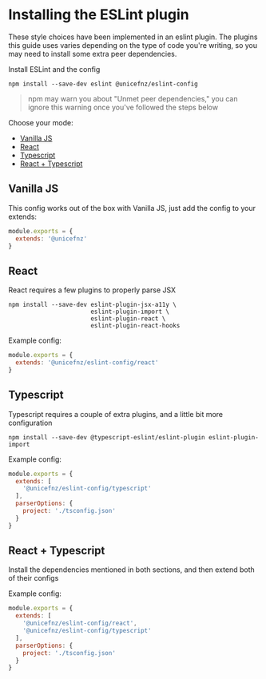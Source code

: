 # Installing the ESLint plugin
These style choices have been implemented in an eslint plugin.
The plugins this guide uses varies depending on the type of code you're writing,
so you may need to install some extra peer dependencies.

Install ESLint and the config
```
npm install --save-dev eslint @unicefnz/eslint-config
```

> npm may warn you about "Unmet peer dependencies," you can ignore this warning once
> you've followed the steps below

Choose your mode:
- [Vanilla JS](#vanilla-js)
- [React](#react)
- [Typescript](#typescript)
- [React + Typescript](#react--typescript)

## Vanilla JS
This config works out of the box with Vanilla JS, just add the config to your extends:
```js
module.exports = {
  extends: '@unicefnz'
}
```

## React
React requires a few plugins to properly parse JSX
```
npm install --save-dev eslint-plugin-jsx-a11y \
                       eslint-plugin-import \
                       eslint-plugin-react \
                       eslint-plugin-react-hooks
```

Example config:
```js
module.exports = {
  extends: '@unicefnz/eslint-config/react'
}
```

## Typescript
Typescript requires a couple of extra plugins, and a little bit more configuration
```
npm install --save-dev @typescript-eslint/eslint-plugin eslint-plugin-import
```

Example config:
```js
module.exports = {
  extends: [
    '@unicefnz/eslint-config/typescript'
  ],
  parserOptions: {
    project: './tsconfig.json'
  }
}
```

## React + Typescript
Install the dependencies mentioned in both sections, and then extend both of their configs

Example config:
```js
module.exports = {
  extends: [
    '@unicefnz/eslint-config/react',
    '@unicefnz/eslint-config/typescript'
  ],
  parserOptions: {
    project: './tsconfig.json'
  }
}
```
